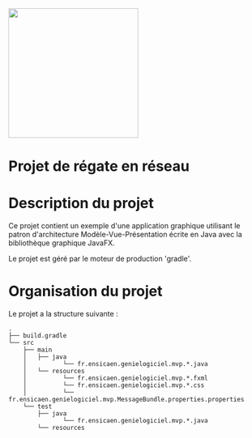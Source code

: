 <a href="https://www.ensicaen.fr">
<img src="https://www.ensicaen.fr/wp-content/uploads/2017/02/LogoEnsicaen.gif" width="256" >
</a>

Projet de régate en réseau
==========================

# Description du projet

Ce projet contient un exemple d'une application graphique utilisant
le patron d'architecture Modèle-Vue-Présentation écrite en Java avec
la bibliothèque graphique JavaFX.

Le projet est géré par le moteur de production 'gradle'.

# Organisation du projet
 
Le projet a la structure suivante :

    .
    ├── build.gradle
    └── src
        ├── main
        │   ├── java
        │          └── fr.ensicaen.genielogiciel.mvp.*.java
        │   └── resources
        │          └── fr.ensicaen.genielogiciel.mvp.*.fxml
        │          └── fr.ensicaen.genielogiciel.mvp.*.css
        │          └── fr.ensicaen.genielogiciel.mvp.MessageBundle.properties.properties
        └── test
            ├── java
                   └── fr.ensicaen.genielogiciel.mvp.*.java
            └── resources
